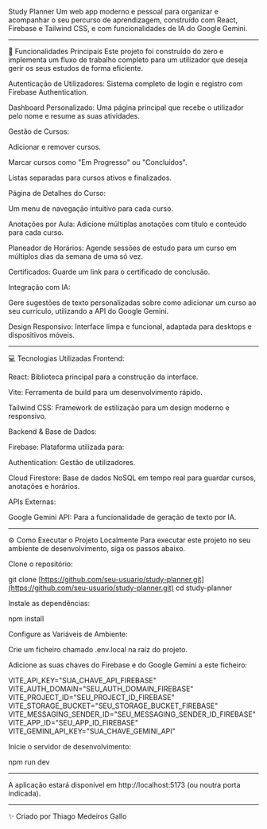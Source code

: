 Study Planner
Um web app moderno e pessoal para organizar e acompanhar o seu percurso de aprendizagem, construído com React, Firebase e Tailwind CSS, e com funcionalidades de IA do Google Gemini.

---

🚀 Funcionalidades Principais
Este projeto foi construído do zero e implementa um fluxo de trabalho completo para um utilizador que deseja gerir os seus estudos de forma eficiente.

Autenticação de Utilizadores: Sistema completo de login e registro com Firebase Authentication.

Dashboard Personalizado: Uma página principal que recebe o utilizador pelo nome e resume as suas atividades.

Gestão de Cursos:

Adicionar e remover cursos.

Marcar cursos como "Em Progresso" ou "Concluídos".

Listas separadas para cursos ativos e finalizados.

Página de Detalhes do Curso:

Um menu de navegação intuitivo para cada curso.

Anotações por Aula: Adicione múltiplas anotações com título e conteúdo para cada curso.

Planeador de Horários: Agende sessões de estudo para um curso em múltiplos dias da semana de uma só vez.

Certificados: Guarde um link para o certificado de conclusão.

Integração com IA:

Gere sugestões de texto personalizadas sobre como adicionar um curso ao seu currículo, utilizando a API do Google Gemini.

Design Responsivo: Interface limpa e funcional, adaptada para desktops e dispositivos móveis.

---

💻 Tecnologias Utilizadas
Frontend:

React: Biblioteca principal para a construção da interface.

Vite: Ferramenta de build para um desenvolvimento rápido.

Tailwind CSS: Framework de estilização para um design moderno e responsivo.

Backend & Base de Dados:

Firebase: Plataforma utilizada para:

Authentication: Gestão de utilizadores.

Cloud Firestore: Base de dados NoSQL em tempo real para guardar cursos, anotações e horários.

APIs Externas:

Google Gemini API: Para a funcionalidade de geração de texto por IA.

---

⚙️ Como Executar o Projeto Localmente
Para executar este projeto no seu ambiente de desenvolvimento, siga os passos abaixo.

Clone o repositório:

git clone [https://github.com/seu-usuario/study-planner.git](https://github.com/seu-usuario/study-planner.git)
cd study-planner

Instale as dependências:

npm install

Configure as Variáveis de Ambiente:

Crie um ficheiro chamado .env.local na raiz do projeto.

Adicione as suas chaves do Firebase e do Google Gemini a este ficheiro:

VITE_API_KEY="SUA_CHAVE_API_FIREBASE"
VITE_AUTH_DOMAIN="SEU_AUTH_DOMAIN_FIREBASE"
VITE_PROJECT_ID="SEU_PROJECT_ID_FIREBASE"
VITE_STORAGE_BUCKET="SEU_STORAGE_BUCKET_FIREBASE"
VITE_MESSAGING_SENDER_ID="SEU_MESSAGING_SENDER_ID_FIREBASE"
VITE_APP_ID="SEU_APP_ID_FIREBASE"
VITE_GEMINI_API_KEY="SUA_CHAVE_GEMINI_API"

Inicie o servidor de desenvolvimento:

npm run dev

---

A aplicação estará disponível em http://localhost:5173 (ou noutra porta indicada).

---

✨ Criado por
Thiago Medeiros Gallo
